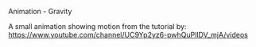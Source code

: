 Animation - Gravity

A small animation showing motion from the tutorial by: https://www.youtube.com/channel/UC9Yp2yz6-pwhQuPlIDV_mjA/videos
